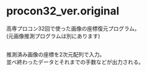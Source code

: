 # procon32_ver.original
高専プロコン32回で使った画像の座標復元プログラム。 <br>
(元画像推測プログラムは別にあります)

##
推測済み画像の座標を2次元配列で入力。 <br>
並べ終わったデータとそれまでの手数などが出力される。
